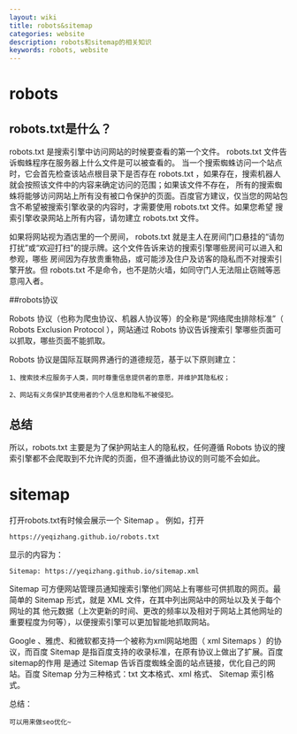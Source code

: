 ```yaml
---
layout: wiki
title: robots&sitemap
categories: website
description: robots和sitemap的相关知识
keywords: robots, website
---
```


# robots

## robots.txt是什么？

robots.txt 是搜索引擎中访问网站的时候要查看的第一个文件。 robots.txt 文件告诉蜘蛛程序在服务器上什么文件是可以被查看的。
当一个搜索蜘蛛访问一个站点时，它会首先检查该站点根目录下是否存在 robots.txt ，如果存在，搜索机器人就会按照该文件中的内容来确定访问的范围；如果该文件不存在，
所有的搜索蜘蛛将能够访问网站上所有没有被口令保护的页面。百度官方建议，仅当您的网站包含不希望被搜索引擎收录的内容时，才需要使用 robots.txt 文件。如果您希望
搜索引擎收录网站上所有内容，请勿建立 robots.txt 文件。

如果将网站视为酒店里的一个房间， robots.txt 就是主人在房间门口悬挂的“请勿打扰”或“欢迎打扫”的提示牌。这个文件告诉来访的搜索引擎哪些房间可以进入和参观，哪些
房间因为存放贵重物品，或可能涉及住户及访客的隐私而不对搜索引擎开放。但 robots.txt 不是命令，也不是防火墙，如同守门人无法阻止窃贼等恶意闯入者。

##robots协议

Robots 协议（也称为爬虫协议、机器人协议等）的全称是“网络爬虫排除标准”（ Robots Exclusion Protocol ），网站通过 Robots 协议告诉搜索引
擎哪些页面可以抓取，哪些页面不能抓取。

Robots 协议是国际互联网界通行的道德规范，基于以下原则建立：
```
1、搜索技术应服务于人类，同时尊重信息提供者的意愿，并维护其隐私权；

2、网站有义务保护其使用者的个人信息和隐私不被侵犯。
```

## 总结

所以，robots.txt 主要是为了保护网站主人的隐私权，任何遵循 Robots 协议的搜索引擎都不会爬取到不允许爬的页面，但不遵循此协议的则可能不会如此。

# sitemap

打开robots.txt有时候会展示一个 Sitemap 。
例如，打开

`https://yeqizhang.github.io/robots.txt`

显示的内容为：

`Sitemap: https://yeqizhang.github.io/sitemap.xml`

Sitemap 可方便网站管理员通知搜索引擎他们网站上有哪些可供抓取的网页。最简单的 Sitemap 形式，就是 XML 文件，在其中列出网站中的网址以及关于每个网址的其
他元数据（上次更新的时间、更改的频率以及相对于网站上其他网址的重要程度为何等），以便搜索引擎可以更加智能地抓取网站。

Google 、雅虎、和微软都支持一个被称为xml网站地图（ xml Sitemaps ）的协议，而百度 Sitemap 是指百度支持的收录标准，在原有协议上做出了扩展。百度sitemap的作用
是通过 Sitemap 告诉百度蜘蛛全面的站点链接，优化自己的网站。百度 Sitemap 分为三种格式：txt 文本格式、xml 格式、 Sitemap 索引格式。

总结：

`可以用来做seo优化~`


